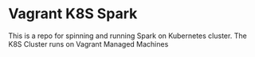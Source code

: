 # Vagrant K8S Spark 
This is a repo for spinning and running Spark on Kubernetes cluster.
The K8S Cluster runs on Vagrant Managed Machines
